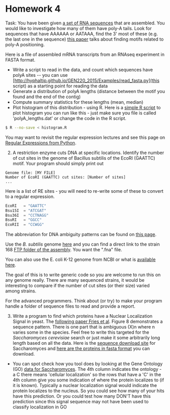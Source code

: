 Homework 4
==========

Task: You have been given [a set of RNA
sequences](http://hyphaltip.github.io/GEN220_2015/data/Scer_Trinity.fasta.gz)
that are assembled. You would like to investigate how many of them
have poly-A tails. Look for sequences that have AAAAAA or AATAAA, find
the 3' most of these (e.g. the last one in the sequence) [this
paper](http://nar.oxfordjournals.org/content/27/24/4751.full) talks
about finding motifs related to poly-A positioning.

Here is a file of assembled mRNA transcripts from an RNAseq experiment
in FASTA format.

- Write a script to read in the data, and count which sequences have polyA sites
 -- you can use [http://hyphaltip.github.io/GEN220_2015/Examples/read_fasta.py](this script) as a starting point for reading the data
- Generate a distribution of polyA lengths (distance between the motif you found and the end of the contig)
- Compute summary statistics for these lengths (mean, median)
- Plot histogram of this distribution - using R. Here is a [simple R script](http://hyphaltip.github.io/GEN220_2015/Examples/histogram.R) to plot histogram you can run like this - just make sure you file is called 'polyA_lengths.dat' or change the code in the R script.
```bash
$ R --no-save < histogram.R
```

You may want to revisit the regular expression lectures and see this page on [Regular Expressions from Python](https://docs.python.org/2/library/re.html).

2. A restriction enzyme cuts DNA at specific locations. Identify the
number of cut sites in the genome of Bacillus subtilis of the EcoRI
(GAATTC) motif. Your program should simply print out

```text
Genome file: [MY FILE]
Number of EcoRI (GAATTC) cut sites: [Number of sites]
...
````

Here is a list of RE sites - you will need to re-write some of these to convert to a regular expression.

```python
EcoRI   = "GAATTC" 
Bsu15I  = "ATCGAT"  
Bsu36I  = "CCTNAGG"
BsuRI   = "GGCC"
EcoRII  = "CCWGG"
```

The abbreviation for DNA ambiguity patterns can be found on [this page](https://en.wikipedia.org/wiki/Nucleic_acid_notation). 

Use the _B. subtilis_ genome [here](http://www.ncbi.nlm.nih.gov/genome/genomes/665) and you can find a direct link to the strain 168 [FTP folder of the
assembly](ftp://ftp.ncbi.nlm.nih.gov/genomes/all/GCF_000009045.1_ASM904v1). You want the ".fna" file.

You can also use the E. coli K-12 genome from NCBI or what is
[available
here](http://hyphaltip.github.io/GEN220_2015/data/Ecoli_K-12.fasta).

The goal of this is to write generic code so you are welcome to run
this on any genome really. There are many sequenced strains, it would
be interesting to compare if the number of cut sites (or their size)
varied among strains.

For the advanced programmers. Think about (or try) to make your
program handle a folder of sequence files to read and provide a
report.


3. Write a program to find which proteins have a Nuclear Localization
Signal in yeast. The [following paper Fries et
al](http://www.jbc.org/content/282/27/19292.full). Figure 8
demonstrates a sequence pattern. There is one part that is ambiguous
(X)n where n varies some in the species. Feel free to write this
targeted for the _Saccharomyces cerevisiae_ search or just make it
some arbitrarily long length based on all the data.  Here is the
[sequence download
site](http://www.yeastgenome.org/download-data/sequence) for
Saccharomyces and [here are the proteins in fasta
format](http://downloads.yeastgenome.org/sequence/S288C_reference/orf_protein/orf_trans_all.fasta.gz)
you can download.

* You can spot check how you tool does by looking at the Gene Ontology
  (GO) [data for
  Saccharomyces](http://downloads.yeastgenome.org/curation/literature/go_slim_mapping.tab). The
  4th column indicates the ontology - a C there means 'cellular
  localization' so the rows that have a 'C' in the 4th column give you
  some indication of where the protein localizes to (if it is
  known). Typically a nuclear localization signal would indicate the
  protein localizes to the nucleus. So you could see how many of your
  hits have this prediction. Or you could test how many DON'T have
  this prediction since this signal sequence may not have been used to
  classify localization in GO
